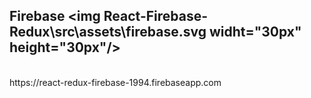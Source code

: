 ## Firebase <img React-Firebase-Redux\src\assets\firebase.svg widht="30px" height="30px"/>

<br>
https://react-redux-firebase-1994.firebaseapp.com
